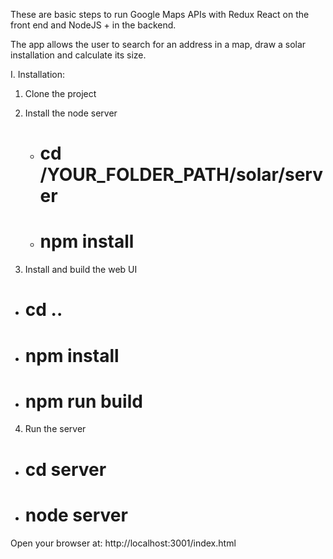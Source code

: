 These are basic steps to run Google Maps APIs with Redux React on the front end and NodeJS + in the backend.

The app allows the user to search for an address in a map, draw a solar installation and calculate its size.

I. Installation:

1. Clone the project

2. Install the node server
   - # cd /YOUR_FOLDER_PATH/solar/server
   - # npm install

3. Install and build the web UI
  - # cd ..
  - # npm install
  - # npm run build

4. Run the server
  - # cd server
  - # node server

Open your browser at: http://localhost:3001/index.html